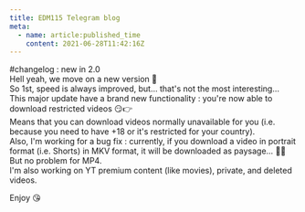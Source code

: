 ```yaml
---
title: EDM115 Telegram blog
meta:
  - name: article:published_time
    content: 2021-06-28T11:42:16Z
---
```


#changelog : new in 2.0  
Hell yeah, we move on a new version :partying_face:  
So 1st, speed is always improved, but… that's not the most interesting…  
This major update have a brand new functionality : you're now able to download restricted videos :smirk::point_right:  
Means that you can download videos normally unavailable for you (i.e. because you need to have +18 or it's restricted for your country).  
Also, I'm working for a bug fix : currently, if you download a video in portrait format (i.e. Shorts) in MKV format, it will be downloaded as paysage… :man_facepalming: But no problem for MP4.  
I'm also working on YT premium content (like movies), private, and deleted videos.  
  
Enjoy :kissing_heart:
